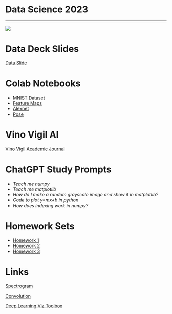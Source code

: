 # Data Science 2023

<hr>

<img src="https://www.ntu.edu.sg/images/default-source/hub-programmes/scse/msc_datasc2_web775x465.jpg?sfvrsn=4dba8fec_5"> 


# Data Deck Slides


[Data Slide](https://docs.google.com/presentation/d/1UeurUHG-TA8TjQJjdNc7WFDmJ3eR3rcyeKUQ795ChC8/edit?usp=sharing)

# Colab Notebooks 
* [MNIST Dataset](https://colab.research.google.com/drive/1f0zmbQixYGh91DaM3TFec4IJjVhPSJJs?usp=sharing)
* [Feature Maps](https://colab.research.google.com/drive/1ZvKVJI3__o9lKpgsmAVu5-IybdAzeMl-#scrollTo=mQb-EZfpq-N8)
* [Alexnet](https://colab.research.google.com/drive/1L-8bVJ0-T99Pp5kRNW-InyEWr4Jx9Yqr#scrollTo=_b4zIKeW2pgC)
* [Pose](https://colab.research.google.com/drive/13TMawPpUDsY0cvz5eWPQUKZtbtOk-2_O#scrollTo=VHmTwACwFW-v)


# Vino Vigil AI 
[Vino Vigil](https://github.com/helenmcastro/VinoVigil)
[Academic Journal](https://github.com/helenmcastro/MathDataScience_2023/blob/main/VinoVigil.pdf)

# ChatGPT Study Prompts 
* *Teach me numpy*
* *Teach me matplotlib*
* *How do I make a random grayscale image and show it in matplotlib?*
* *Code to plot y=mx+b in python*
* *How does indexing work in numpy?*

# Homework Sets 
* [Homework 1](https://github.com/helenmcastro/MathDataScience_2023/blob/main/problem-set-one.md)
* [Homework 2](https://github.com/helenmcastro/MathDataScience_2023/blob/main/problem-set-two.md)
* [Homework 3](https://github.com/helenmcastro/MathDataScience_2023/blob/main/problem-set-three.md)

# Links
[Spectrogram](https://musiclab.chromeexperiments.com/spectrogram/)

[Convolution](https://setosa.io/ev/image-kernels/#:~:text=An%20image%20kernel%20is%20a,important%20portions%20of%20an%20image.)

[Deep Learning Viz Toolbox](https://www.youtube.com/watch?v=AgkfIQ4IGaM)


